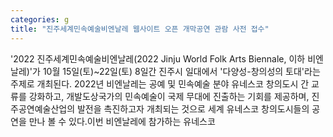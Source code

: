 ```yaml
---
categories: g
title: "진주세계민속예술비엔날레 웹사이트 오픈 개막공연 관람 사전 접수"
---
```

&#39;2022 진주세계민속예술비엔날레(2022 Jinju World Folk Arts Biennale, 이하 비엔날레)&#39;가 10월 15일(토)~22일(토) 8일간 진주시 일대에서 &#39;다양성-창의성의 토대&#39;라는 주제로 개최된다. 2022년 비엔날레는 공예 및 민속예술 분야 유네스코 창의도시 간 교류를 강화하고, 개발도상국가의 민속예술이 국제 무대에 진출하는 기회를 제공하며, 진주공연예술산업의 발전을 촉진하고자 개최되는 것으로 세계 유네스코 창의도시들의 공연을 만나 볼 수 있다.이번 비엔날레에 참가하는 유네스코